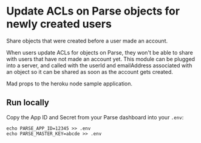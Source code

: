 Update ACLs on Parse objects for newly created users
=====================================

Share objects that were created before a user made an account. 

When users update ACLs for objects on Parse, they won't be able to share with users that have not made an account yet. This module can be plugged into a server, and called with the userId and emailAddress associated with an object so it can be shared as soon as the account gets created.

Mad props to the heroku node sample application.

Run locally
-----------

Copy the App ID and Secret from your Parse dashboard into your `.env`:

    echo PARSE_APP_ID=12345 >> .env
    echo PARSE_MASTER_KEY=abcde >> .env

